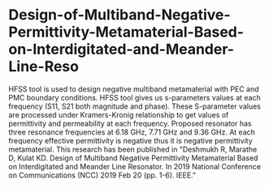 # Design-of-Multiband-Negative-Permittivity-Metamaterial-Based-on-Interdigitated-and-Meander-Line-Reso
HFSS tool is used to design negative multiband metamaterial with PEC and PMC boundary conditions.
HFSS tool gives us s-parameters values at each frequency (S11, S21 both magnitude and phase).
These S-parameter values are processed under Kramers-Kronig relationship to get values of permittivity and permeability at each frequency.
Proposed resonator has three resonance frequencies at 6.18 GHz, 7.71 GHz and 9.36 GHz.
At each frequency effective permittivity is negative thus it is negative permittivity metamaterial.
This research has been published in "Deshmukh R, Marathe D, Kulat KD. Design of Multiband Negative Permittivity Metamaterial Based on Interdigitated and Meander Line Resonator. In 2019 National Conference on Communications (NCC) 2019 Feb 20 (pp. 1-6). IEEE."
